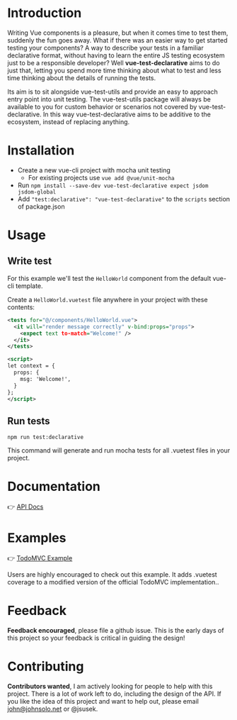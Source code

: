 # Introduction

Writing Vue components is a pleasure, but when it comes time to test them, suddenly the fun goes away. What if there was an easier way to get started testing your components? A way to describe your tests in a familiar declarative format, without having to learn the entire JS testing ecosystem just to be a responsible developer? Well **vue-test-declarative** aims to do just that, letting you spend more time thinking about what to test and less time thinking about the details of running the tests.

Its aim is to sit alongside vue-test-utils and provide an easy to approach entry point into unit testing. The vue-test-utils package will always be available to you for custom behavior or scenarios not covered by vue-test-declarative. In this way vue-test-declarative aims to be additive to the ecosystem, instead of replacing anything.

# Installation

* Create a new vue-cli project with mocha unit testing
  * For existing projects use `vue add @vue/unit-mocha`
* Run `npm install --save-dev vue-test-declarative expect jsdom jsdom-global`
* Add `"test:declarative": "vue-test-declarative"` to the `scripts` section of package.json

# Usage


## Write test
For this example we'll test the `HelloWorld` component from the default vue-cli template. 

Create a `HelloWorld.vuetest` file anywhere in your project with these contents:

```xml
<tests for="@/components/HelloWorld.vue">
  <it will="render message correctly" v-bind:props="props">
    <expect text to-match="Welcome!" />
  </it>
</tests>

<script>
let context = {
  props: {
    msg: 'Welcome!',
  }
};
</script>
```

## Run tests

`npm run test:declarative`

This command will generate and run mocha tests for all .vuetest files in your project.

# Documentation

👉 [API Docs](https://github.com/johnsusek/vue-test-declarative/blob/master/docs/API.md)

# Examples

👉 [TodoMVC Example](https://github.com/johnsusek/vue-test-declarative-todomvc)

Users are highly encouraged to check out this example. It adds .vuetest coverage to a modified version of the official TodoMVC implementation.. 

# Feedback

**Feedback encouraged**, please file a github issue. This is the early days of this project so your feedback is critical in guiding the design!

# Contributing

**Contributors wanted**, I am actively looking for people to help with this project. There is a lot of work left to do, including the design of the API. If you like the idea of this project and want to help out, please email john@johnsolo.net or @jsusek. 

